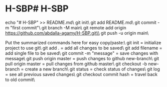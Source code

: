 # H-SBP# H-SBP

echo "# H-SBP" >> README.md\\
git init\\
git add README.md\\
git commit -m "first commit"\\
git branch -M main\\
git remote add origin https://github.com/abdalla-agamy/H-SBP.git\\
git push -u origin main\\

Put the summarized commands here for easy copy/paste:\\
git init = initialize project to use git\\
git add . = add all changes to be saved\\
git add filename = add single file to be saved\\
git commit -m "message" = save changes with message\\
git push origin master = push changes to github new-branch\\
git pull origin master = pull changes from github master\\
git checkout -b new-branch = create a new branch\\
git status = check status of changes\\
git log = see all previous saved changes\\
git checkout commit hash = travel back to old commit\\
